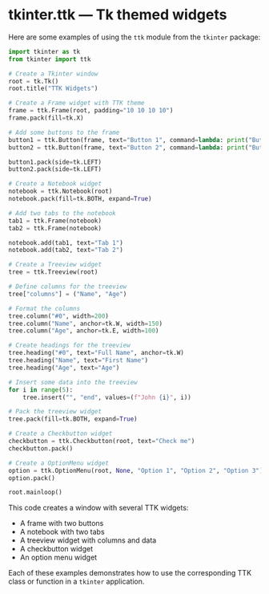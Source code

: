 # tkinter.ttk — Tk themed widgets

Here are some examples of using the `ttk` module from the `tkinter` package:

```python
import tkinter as tk
from tkinter import ttk

# Create a Tkinter window
root = tk.Tk()
root.title("TTK Widgets")

# Create a Frame widget with TTK theme
frame = ttk.Frame(root, padding="10 10 10 10")
frame.pack(fill=tk.X)

# Add some buttons to the frame
button1 = ttk.Button(frame, text="Button 1", command=lambda: print("Button 1 clicked"))
button2 = ttk.Button(frame, text="Button 2", command=lambda: print("Button 2 clicked"))

button1.pack(side=tk.LEFT)
button2.pack(side=tk.LEFT)

# Create a Notebook widget
notebook = ttk.Notebook(root)
notebook.pack(fill=tk.BOTH, expand=True)

# Add two tabs to the notebook
tab1 = ttk.Frame(notebook)
tab2 = ttk.Frame(notebook)

notebook.add(tab1, text="Tab 1")
notebook.add(tab2, text="Tab 2")

# Create a Treeview widget
tree = ttk.Treeview(root)

# Define columns for the treeview
tree["columns"] = ("Name", "Age")

# Format the columns
tree.column("#0", width=200)
tree.column("Name", anchor=tk.W, width=150)
tree.column("Age", anchor=tk.E, width=100)

# Create headings for the treeview
tree.heading("#0", text="Full Name", anchor=tk.W)
tree.heading("Name", text="First Name")
tree.heading("Age", text="Age")

# Insert some data into the treeview
for i in range(5):
    tree.insert("", "end", values=(f"John {i}", i))

# Pack the treeview widget
tree.pack(fill=tk.BOTH, expand=True)

# Create a Checkbutton widget
checkbutton = ttk.Checkbutton(root, text="Check me")
checkbutton.pack()

# Create a OptionMenu widget
option = ttk.OptionMenu(root, None, "Option 1", "Option 2", "Option 3")
option.pack()

root.mainloop()
```

This code creates a window with several TTK widgets:

*   A frame with two buttons
*   A notebook with two tabs
*   A treeview widget with columns and data
*   A checkbutton widget
*   An option menu widget

Each of these examples demonstrates how to use the corresponding TTK class or function in a `tkinter` application.

